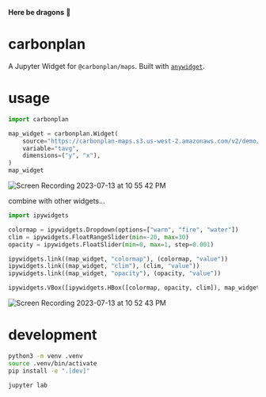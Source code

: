 **Here be dragons** 🐉

# carbonplan

A Jupyter Widget for `@carbonplan/maps`. Built with
[`anywidget`](https://github.com/manzt/anywidget).

# usage

```python
import carbonplan

map_widget = carbonplan.Widget(
    source="https://carbonplan-maps.s3.us-west-2.amazonaws.com/v2/demo/2d/tavg",
    variable="tavg",
    dimensions=("y", "x"),
)
map_widget
```

![Screen Recording 2023-07-13 at 10 55 42 PM](https://github.com/manzt/carbonplan/assets/24403730/cee6d5ef-f02c-475d-9ab7-eef745142889)

combine with other widgets...

```python
import ipywidgets

colormap = ipywidgets.Dropdown(options=["warm", "fire", "water"])
clim = ipywidgets.FloatRangeSlider(min=-20, max=30)
opacity = ipywidgets.FloatSlider(min=0, max=1, step=0.001)

ipywidgets.link((map_widget, "colormap"), (colormap, "value"))
ipywidgets.link((map_widget, "clim"), (clim, "value"))
ipywidgets.link((map_widget, "opacity"), (opacity, "value"))

ipywidgets.VBox([ipywidgets.HBox([colormap, opacity, clim]), map_widget])
```

![Screen Recording 2023-07-13 at 10 52 43 PM](https://github.com/manzt/carbonplan/assets/24403730/6037b99f-dc67-4e8e-8d27-acdecbdbfe01)

# development

```sh
python3 -m venv .venv
source .venv/bin/activate
pip install -e ".[dev]"
```

```sh
jupyter lab
```
